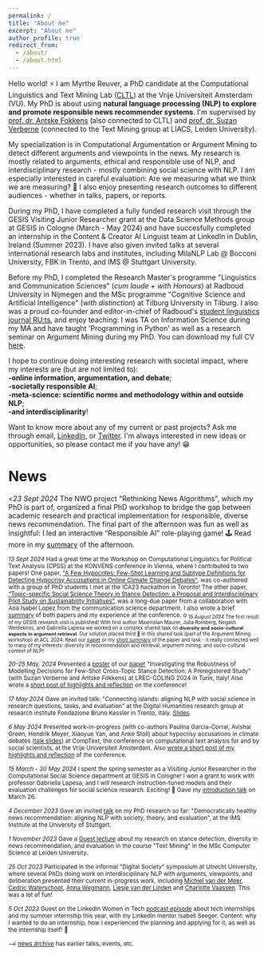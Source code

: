 ```yaml
---
permalink: /
title: "About me"
excerpt: "About me"
author_profile: true
redirect_from: 
  - /about/
  - /about.html
---
```

Hello world! ⚡ I am Myrthe Reuver, a PhD candidate at the Computational Linguistics and Text Mining Lab ([CLTL](http://www.cltl.nl/)) at the Vrije Universiteit Amsterdam (VU). My PhD is about using **natural language processing (NLP) to explore and promote responsible news recommender systems**. I'm supervised by [prof. dr. Antske Fokkens](http://wordpress.let.vupr.nl/antske/) (also connected to CLTL) and [prof. dr. Suzan Verberne](http://liacs.leidenuniv.nl/~verbernes/) (connected to the Text Mining group at LIACS, Leiden University). 

My specialization is in Computational Argumentation or Argument Mining to detect different arguments and viewpoints in the news. My research is mostly related to arguments, ethical and responsible use of NLP, and interdisciplinary research - mostly combining social science with NLP. I am especially interested in careful evaluation: Are we measuring what we think we are measuring? 🤔 I also enjoy presenting research outcomes to different audiences - whether in talks, papers, or reports. 

During my PhD, I have completed a fully funded research visit through the GESIS Visiting Junior Researcher grant at the Data Science Methods group at GESIS in Cologne (March - May 2024) and have succesfully completed an internship in the Content & Creator AI Linguist team at LinkedIn in Dublin, Ireland (Summer 2023). I have also given invited talks at several international research labs and institutes, including MilaNLP Lab @ Bocconi University, FBK in Trento, and IMS @ Stuttgart University. 

Before my PhD, I completed the Research Master's programme "Linguistics and Communication Sciences" (*cum laude + with Honours*) at Radboud University in Nijmegen and the MSc programme "Cognitive Science and Artificial Intelligence" (*with distinction*) at Tilburg University in Tilburg. I also was a proud co-founder and editor-in-chief of Radboud's [student linguistics journal RU:ts](https://www.facebook.com/RUtsJournal/), and enjoy teaching: I was TA on Information Science during my MA and have taught 'Programming in Python' as well as a research seminar on Argument Mining during my PhD. You can download my full CV [here](/CV_now.pdf). 

I hope to continue doing interesting research with societal impact, where my interests are (but are not limited to): \
**-online information, argumentation, and debate**; \
**-societally responsible AI**; \
**-meta-science: scientific norms and methodology within and outside NLP**; \
**-and interdisciplinarity**! 

Want to know more about any of my current or past projects? Ask me through email, [LinkedIn](https://www.linkedin.com/in/myrthe-reuver-31624083/), or [Twitter](https://twitter.com/myrthereuver). I'm always interested in new ideas or opportunities, so please contact me if you have any! 😁

# News 

<*23 Sept 2024* The NWO project "Rethinking News Algorithms", which my PhD is part of, organized a final PhD workshop to bridge the gap between academic research and practical implementation for responsible, diverse news recommendation. The final part of the afternoon was fun as well as insightful: I led an interactive “Responsible AI” role-playing game! 🕹️ Read more in my [summary](https://www.linkedin.com/feed/update/urn:li:activity:7254142737879388160/) of the afternoon.

<sub> *13 Sept 2024* Had a great time at the Workshop on Computational Linguistics for Political Text Analysis (CPSS) at the KONVENS conference in Vienna, where I contributed to two papers! One paper, ["A Few Hypocrites: Few-Shot Learning and Subtype Definitions for Detecting Hypocrisy Accusations in Online Climate Change Debates"](https://aclanthology.org/2024.cpss-1.4/), was co-authored with a group of PhD students I met at the ICA23 hackathon in Toronto! The other paper, [“Topic-specific Social Science Theory in Stance Detection: a Proposal and Interdisciplinary Pilot Study on Sustainability Initiatives”](https://aclanthology.org/2024.cpss-1.8/), was a long-due paper from a collaboration with Ana Isabel Lopez from the communication science department. I also wrote a brief [summary](https://www.linkedin.com/feed/update/urn:li:activity:7244987470369423360/) of both papers and my experience at the conference.
 o
<sub> *15 August 2024*  The first result of my GESIS research visit is published! With first author Maximilian Maurer, Julia Romberg, Negash Weldekiros, and Gabriella Lapesa we worked on a complex shared task on 𝐝𝐢𝐯𝐞𝐫𝐬𝐢𝐭𝐲 𝐚𝐧𝐝 𝐬𝐨𝐜𝐢𝐨-𝐜𝐮𝐥𝐭𝐮𝐫𝐚𝐥 𝐚𝐬𝐩𝐞𝐜𝐭𝐬 𝐢𝐧 𝐚𝐫𝐠𝐮𝐦𝐞𝐧𝐭 𝐫𝐞𝐭𝐫𝐢𝐞𝐯𝐚𝐥. Our solution placed third 🥉 in this shared task (part of the Argument Mining workshop) at ACL 2024. Read our [paper](https://aclanthology.org/2024.argmining-1.18/) or my [short summary](https://www.linkedin.com/feed/update/urn:li:activity:7229145346965225474/) of the paper and task - it really connected well to many of my interests: diversity in recommendation and retrieval, argument mining, and socio-cultural context of NLP!

<sub> *20-25 May, 2024* Presented a [poster](https://myrthereuver.github.io/talks/LREC_COLING24_poster.pdf) of our [paper](https://aclanthology.org/2024.lrec-main.809.pdf) "Investigating the Robustness of Modelling Decisions for Few-Shot Cross-Topic Stance Detection: A Preregistered Study" (with Suzan Verberne and Antske Fokkens) at LREC-COLING 2024 in Turin, Italy! Also wrote a [short post of highlights and reflection](https://www.linkedin.com/feed/update/urn:li:activity:7208511506190086146/) on the conference! 

<sub> *17 May 2024* Gave an invited talk: "Connecting islands: aligning NLP with social science in research questions, tasks, and evaluation" at the Digital Humanities research group at research institute Fondazione Bruno Kessler in Trento, Italy. [Slides](https://myrthereuver.github.io/talks/Trento_talk.pdf)

<sub> *6 May 2024* Presented work-in-progress (with co-authors Paulina Garcia-Corral, Avishai Green, Hendrik Meyer, Xiaoyue Yan, and Anke Stoll)
about hypocrisy accusations in climate debates ([talk slides](https://myrthereuver.github.io/talks/CompText2024.pdf)) at CompText, the conference on computational text analysis for and by social scientists, at the Vrije Universiteit Amsterdam. Also [wrote a short post of my highlights and reflection](https://www.linkedin.com/feed/update/urn:li:activity:7193147598986244096/) of the conference.

<sub> *15 March - 30 May 2024* I spent the spring semester as a Visiting Junior Researcher in the Computational Social Science department at GESIS in Cologne! I won a grant to work with professor Gabriella Lapesa, and I will research instruction-tuned models and their evaluation challenges for social science research. Exciting! 🤩 Gave my [introduction talk](https://myrthereuver.github.io/talks/GESIS_welcome_talk.pdf) on March 26.

<sub> *4 December 2023* Gave an invited [talk](https://myrthereuver.github.io/talks/Stuttgart_Talk.pptx.pdf) on my PhD research so far: "Democratically healthy news recommendation: aligning NLP with society, theory, and evaluation", at the IMS Institute at the University of Stuttgart.

<sub> *1 November 2023* Gave a [Guest lecture](https://myrthereuver.github.io/talks/GuestLecture_TextMiningLeiden2023.pdf) about my research on stance detection, diversity in news recommendation, and evaluation in the course "Text Mining" in the MSc Computer Science at Leiden University.

<sub> *25 Oct 2023* Participated in the informal "Digital Society" symposium at Utrecht University, where several PhDs doing work on interdisciplinary NLP with arguments, viewpoints, and deliberation presented their current in-progress work, including [Michiel van der Meer](https://liacs.leidenuniv.nl/~meermtvander/), [Cedric Waterschoot](https://pure.knaw.nl/portal/nl/persons/cedric-waterschoot), [Anna Wegmann](https://annawegmann.github.io/), [Liesje van der Linden](https://www.tilburguniversity.edu/nl/medewerkers/l-c-a-vdrlinden) and [Charlotte Vaassen](https://research.vu.nl/en/persons/charlotte-elisabeth-vaassen). This was a lot of fun! 

<sub> *5 Oct 2023* Guest on the LinkedIn Women in Tech [podcast episode](https://www.linkedin.com/feed/update/urn:li:activity:7115754255990312960/) about tech internships and my summer internship this year, with my LinkedIn mentor Isabell Seeger. Content: why I wanted to do an internship, how I experienced the planning and applying for it, as well as the internship itself! 💫 


<sub> --> [news archive](https://myrthereuver.github.io/news_archive/) has earlier talks, events, etc.






